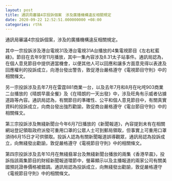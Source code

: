 ```yaml
---
layout: post
title: 通訊局審議4宗投訴個案　涉及廣播機構違反相關規定
date: 2020-09-22 12:52:51.000000000 +08:00
categories: rthk
---
```


通訊局審議4宗投訴個案，涉及的廣播機構違反相關規定。

其中一宗投訴涉及港台電視31及港台電視31A台播放的4集電視節目《左右紅藍綠》。節目在去年9至11月播放，其中一集內容涉及8.31太子站事件。通訊局認為，在個人意見節目中提供適當機會，以便其他人可以回應和讓多方面意見得以表達及回應權利的投訴成立，向港台發出警告，敦促港台嚴格遵守《電視節目守則》中的相關條文。

另一宗投訴涉及去年7月在雷霆881商業一台，以及去年7月和8月在叱咤903商業二台播放的《晴朗早晨全餐》及《在晴朗的一天出發》中，涉及旺角有示威者佔據道路等內容。通訊局認為，有關節目的準確性、公平和個人意見節目中，有關真實資料的投訴成立，向商台發出強烈勸諭，敦促商台嚴格遵守《電台節目守則》中的相關條文。

第三宗投訴涉及無綫新聞台今年6月7日播放的《新聞報道》，內容提到未有在相關網站登記領取政府派發可重用口罩的公眾人士可到郵局領取，但事實上可重用口罩須待6月15日才可供領取。投訴人認為有關新聞報道誤導觀眾，通訊局認為投訴成立，向無綫發出勸諭，敦促嚴格遵守《電視節目守則》中的相關條文。

第四宗投訴涉及去年10月在無綫翡翠台及無綫新聞台播放的兩集《香港早晨》，投訴指該兩集節目的財經新聞報道環節中，螢幕顯示以及主播報道的兩家公司有關美國預託證券價格被錯調。通訊局認為投訴成立，向無綫發出勸諭，敦促嚴格遵守《電視節目守則》中的相關條文。
